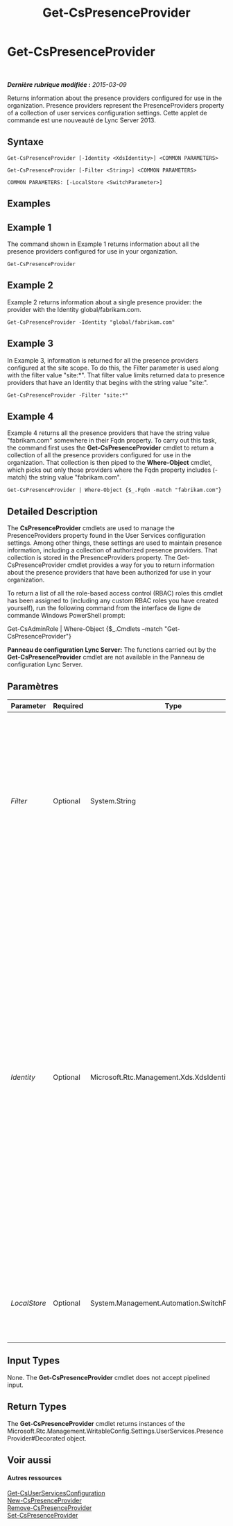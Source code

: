 ﻿---
title: Get-CsPresenceProvider
TOCTitle: Get-CsPresenceProvider
ms:assetid: 15f7a7d0-d6d6-491e-a2e3-04fd2d6528d5
ms:mtpsurl: https://technet.microsoft.com/fr-fr/library/JJ204705(v=OCS.15)
ms:contentKeyID: 49296364
ms.date: 05/20/2016
mtps_version: v=OCS.15
ms.translationtype: HT
---

# Get-CsPresenceProvider

 

_**Dernière rubrique modifiée :** 2015-03-09_

Returns information about the presence providers configured for use in the organization. Presence providers represent the PresenceProviders property of a collection of user services configuration settings. Cette applet de commande est une nouveauté de Lync Server 2013.

## Syntaxe

    Get-CsPresenceProvider [-Identity <XdsIdentity>] <COMMON PARAMETERS>

    Get-CsPresenceProvider [-Filter <String>] <COMMON PARAMETERS>

    COMMON PARAMETERS: [-LocalStore <SwitchParameter>]

## Examples

## Example 1

The command shown in Example 1 returns information about all the presence providers configured for use in your organization.

    Get-CsPresenceProvider

## Example 2

Example 2 returns information about a single presence provider: the provider with the Identity global/fabrikam.com.

    Get-CsPresenceProvider -Identity "global/fabrikam.com"

## Example 3

In Example 3, information is returned for all the presence providers configured at the site scope. To do this, the Filter parameter is used along with the filter value "site:\*". That filter value limits returned data to presence providers that have an Identity that begins with the string value "site:".

    Get-CsPresenceProvider -Filter "site:*"

## Example 4

Example 4 returns all the presence providers that have the string value "fabrikam.com" somewhere in their Fqdn property. To carry out this task, the command first uses the **Get-CsPresenceProvider** cmdlet to return a collection of all the presence providers configured for use in the organization. That collection is then piped to the **Where-Object** cmdlet, which picks out only those providers where the Fqdn property includes (-match) the string value "fabrikam.com".

    Get-CsPresenceProvider | Where-Object {$_.Fqdn -match "fabrikam.com"}

## Detailed Description

The **CsPresenceProvider** cmdlets are used to manage the PresenceProviders property found in the User Services configuration settings. Among other things, these settings are used to maintain presence information, including a collection of authorized presence providers. That collection is stored in the PresenceProviders property. The Get-CsPresenceProvider cmdlet provides a way for you to return information about the presence providers that have been authorized for use in your organization.

To return a list of all the role-based access control (RBAC) roles this cmdlet has been assigned to (including any custom RBAC roles you have created yourself), run the following command from the interface de ligne de commande Windows PowerShell prompt:

Get-CsAdminRole | Where-Object {$\_.Cmdlets –match "Get-CsPresenceProvider"}

**Panneau de configuration Lync Server:** The functions carried out by the **Get-CsPresenceProvider** cmdlet are not available in the Panneau de configuration Lync Server.

## Paramètres


<table>
<colgroup>
<col style="width: 25%" />
<col style="width: 25%" />
<col style="width: 25%" />
<col style="width: 25%" />
</colgroup>
<thead>
<tr class="header">
<th>Parameter</th>
<th>Required</th>
<th>Type</th>
<th>Description</th>
</tr>
</thead>
<tbody>
<tr class="odd">
<td><p><em>Filter</em></p></td>
<td><p>Optional</p></td>
<td><p>System.String</p></td>
<td><p>Enables you to use wildcards when specifying the Identity of the presence provider (or providers) to be returned. For example, to return all the presence providers configured at the service scope use this filter value:</p>
<p>-Filter &quot;service:*&quot;</p>
<p>You cannot use both the Filter parameter and the Identity parameter in the same command.</p></td>
</tr>
<tr class="even">
<td><p><em>Identity</em></p></td>
<td><p>Optional</p></td>
<td><p>Microsoft.Rtc.Management.Xds.XdsIdentity</p></td>
<td><p>Unique identifier for the presence provider. The Identity of a presence provider is composed of two parts: the scope (Parent) where the provider has been applied (for example, service:UserServer:atl-cs-001.litwareinc.com) and the provider's fully qualified domain name. For example, to retrieve a single presence provider use syntax similar to this:</p>
<p>-Identity &quot;global/fabrikam.com&quot;</p>
<p>To return all the presence providers for a specific parent, simply specify the scope. For example, this syntax returns all the presence providers configured for the global scope:</p>
<p>-Identity &quot;global&quot;</p>
<p>If neither the Identity nor the Filter parameters are included, then the <strong>Get-CsPresenceProvider</strong> cmdlet returns information about all your providers.</p></td>
</tr>
<tr class="odd">
<td><p><em>LocalStore</em></p></td>
<td><p>Optional</p></td>
<td><p>System.Management.Automation.SwitchParameter</p></td>
<td><p>Retrieves the allowed domains from the local replica of the Central Management store rather than from the Central Management store itself.</p></td>
</tr>
</tbody>
</table>


## Input Types

None. The **Get-CsPresenceProvider** cmdlet does not accept pipelined input.

## Return Types

The **Get-CsPresenceProvider** cmdlet returns instances of the Microsoft.Rtc.Management.WritableConfig.Settings.UserServices.PresenceProvider\#Decorated object.

## Voir aussi

#### Autres ressources

[Get-CsUserServicesConfiguration](get-csuserservicesconfiguration.md)  
[New-CsPresenceProvider](new-cspresenceprovider.md)  
[Remove-CsPresenceProvider](remove-cspresenceprovider.md)  
[Set-CsPresenceProvider](set-cspresenceprovider.md)

